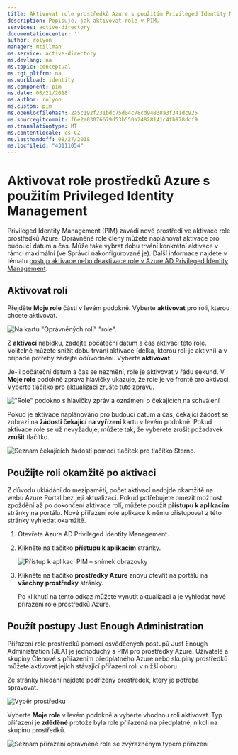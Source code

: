 ```yaml
---
title: Aktivovat role prostředků Azure s použitím Privileged Identity Management | Dokumentace Microsoftu
description: Popisuje, jak aktivovat role v PIM.
services: active-directory
documentationcenter: ''
author: rolyon
manager: mtillman
ms.service: active-directory
ms.devlang: na
ms.topic: conceptual
ms.tgt_pltfrm: na
ms.workload: identity
ms.component: pim
ms.date: 08/21/2018
ms.author: rolyon
ms.custom: pim
ms.openlocfilehash: 2a5c192f231bdc75d04c78cd94838a3f341dc925
ms.sourcegitcommit: f6e2a03076679d53b550a24828141c4fb978dcf9
ms.translationtype: MT
ms.contentlocale: cs-CZ
ms.lasthandoff: 08/27/2018
ms.locfileid: "43111054"
---
```

# <a name="activate-roles-for-azure-resources-by-using-privileged-identity-management"></a>Aktivovat role prostředků Azure s použitím Privileged Identity Management
Privileged Identity Management (PIM) zavádí nové prostředí ve aktivace role prostředků Azure. Oprávněné role členy můžete naplánovat aktivace pro budoucí datum a čas. Může také vybrat dobu trvání konkrétní aktivace v rámci maximální (ve Správci nakonfigurované je). Další informace najdete v tématu [postup aktivace nebo deaktivace role v Azure AD Privileged Identity Management](pim-how-to-activate-role.md).

## <a name="activate-a-role"></a>Aktivovat roli
Přejděte **Moje role** části v levém podokně. Vyberte **aktivovat** pro roli, kterou chcete aktivovat.

![Na kartu "Oprávněných rolí" "role".](media/azure-pim-resource-rbac/rbac-roles.png)

Z **aktivací** nabídku, zadejte počáteční datum a čas aktivaci této role. Volitelně můžete snížit dobu trvání aktivace (délka, kterou roli je aktivní) a v případě potřeby zadejte odůvodnění. Vyberte **aktivovat**.

Je-li počáteční datum a čas se nezmění, role je aktivovat v řádu sekund. V **Moje role** podokně zpráva hlavičky ukazuje, že role je ve frontě pro aktivaci. Vyberte tlačítko pro aktualizaci zrušte tuto zprávu.

!["Role" podokno s hlavičky zpráv a oznámení o čekajících na schválení](media/azure-pim-resource-rbac/rbac-activate-notification.png)

Pokud je aktivace naplánováno pro budoucí datum a čas, čekající žádost se zobrazí na **žádosti čekající na vyřízení** kartu v levém podokně. Pokud aktivace role se už nevyžaduje, můžete tak, že vyberete zrušit požadavek **zrušit** tlačítko.

![Seznam čekajících žádostí pomocí tlačítek pro tlačítko Storno.](media/azure-pim-resource-rbac/rbac-activate-pending.png)

## <a name="use-a-role-immediately-after-activation"></a>Použijte roli okamžitě po aktivaci

Z důvodu ukládání do mezipaměti, počet aktivací nedojde okamžitě na webu Azure Portal bez její aktualizaci. Pokud potřebujete omezit možnost zpoždění až po dokončení aktivace rolí, můžete použít **přístupu k aplikacím** stránky na portálu. Nové přiřazení role aplikace k němu přistupovat z této stránky vyhledat okamžitě.

1. Otevřete Azure AD Privileged Identity Management.

1. Klikněte na tlačítko **přístupu k aplikacím** stránky.

    ![Přístup k aplikaci PIM – snímek obrazovky](./media/pim-resource-roles-activate-your-roles/pim-application-access.png)

1. Klikněte na tlačítko **prostředky Azure** znovu otevřít na portálu na **všechny prostředky** stránky.

    Po kliknutí na tento odkaz můžete vynutit aktualizaci a je vyhledat nové přiřazení role prostředků Azure.

## <a name="apply-just-enough-administration-practices"></a>Použít postupy Just Enough Administration

Přiřazení role prostředků pomocí osvědčených postupů Just Enough Administration (JEA) je jednoduchý s PIM pro prostředky Azure. Uživatelé a skupiny Členové s přiřazením předplatného Azure nebo skupiny prostředků můžete aktivovat jejich stávající přiřazení rolí v nižší oboru. 

Ze stránky hledání najdete podřízený prostředek, který je potřeba spravovat.

![Výběr prostředku](media/azure-pim-resource-rbac/azure-resources-02.png)

Vyberte **Moje role** v levém podokně a vyberte vhodnou roli aktivovat. Typ přiřazení je **zděděné** protože byla role přiřazená na předplatné, nikoli na skupinu prostředků.

![Seznam přiřazení oprávněné role se zvýrazněným typem přiřazení](media/azure-pim-resource-rbac/my-roles-02.png)

